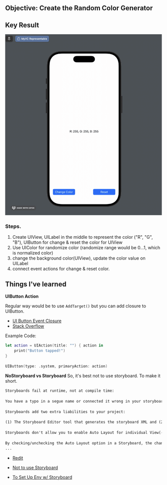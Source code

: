 ## Objective: Create the Random Color Generator 

## Key Result

![Random Color Generator](<2025-02-10 22.04.40.gif>)

### Steps.
1. Create UIView, UILabel in the middle to represent the color ("R", "G", "B"), UIButton for change & reset the color for UIView
2. Use UIColor for randomize color (randomize range would be 0...1, which is normalized color)
3. change the background color(UIView), update the color value on UILabel
4. connect event actions for change & reset color.

## Things I've learned 
**UIButton Action**

Regular way would be to use `AddTarget()` but you can add closure to UIButton.
* [UI Button Event Closure](https://ios-development.tistory.com/1237)
* [Stack Overflow](https://stackoverflow.com/questions/25919472/adding-a-closure-as-target-to-a-uibutton)

Example Code:
```swift
let action = UIAction(title: "") { action in
    print("Button tapped!")
}

UIButton(type: .system, primaryAction: action)
```

**NoStoryboard vs Storyboard**
So, it's best not to use storyboard. To make it short.
```markdown
Storyboards fail at runtime, not at compile time:

You have a typo in a segue name or connected it wrong in your storyboard? It will blow up at runtime. You use a custom UIViewController subclass that doesn't exist anymore in your storyboard?

Storyboards add two extra liabilities to your project:

(1) The Storyboard Editor tool that generates the storyboard XML and (2) the runtime component that parses the XML and creates UI and controller objects from it. Both parts can have bugs that you can't fix.

Storyboards don't allow you to enable Auto Layout for individual View(-Controller)s:

By checking/unchecking the Auto Layout option in a Storyboard, the change is applied to ALL controllers in the Storyboard.
...
``` 

* [Redit](https://www.reddit.com/r/swift/comments/vufo89/storyboard_or_no_storyboard/?rdt=53535)

* [Not to use Storyboard](https://www.quora.com/Are-there-any-advantages-to-not-using-storyboards-when-developing-an-iOS-app-with-Swift)

* [To Set Up Env w/ Storyboard](https://tdcian.tistory.com/424)